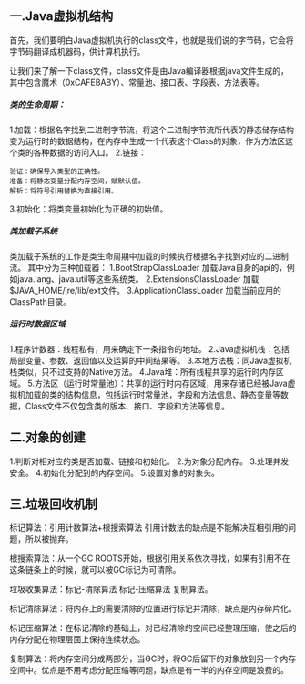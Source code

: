 ## 一.Java虚拟机结构
首先，我们要明白Java虚拟机执行的class文件，也就是我们说的字节码，它会将字节码翻译成机器码，供计算机执行。

让我们来了解一下class文件，class文件是由Java编译器根据java文件生成的，其中包含魔术（0xCAFEBABY）、常量池、接口表、字段表、方法表等。

##### 类的生命周期：
1.加载：根据名字找到二进制字节流，将这个二进制字节流所代表的静态储存结构变为运行时的数据结构，在内存中生成一个代表这个Class的对象，作为方法区这个类的各种数据的访问入口。
2.链接：

    验证：确保导入类型的正确性。
    准备：将静态变量分配内存空间，赋默认值。
    解析：将符号引用替换为直接引用。
3.初始化：将类变量初始化为正确的初始值。

##### 类加载子系统
类加载子系统的工作是类生命周期中加载的时候执行根据名字找到对应的二进制流。
其中分为三种加载器：
1.BootStrapClassLoader 加载Java自身的api的，例如java.lang、java.util等这些系统类。
2.ExtensionsClassLoader 加载$JAVA_HOME/jre/lib/ext文件。
3.ApplicationClassLoader 加载当前应用的ClassPath目录。

##### 运行时数据区域
1.程序计数器：线程私有，用来确定下一条指令的地址。
2.Java虚拟机栈：包括局部变量、参数、返回值以及运算的中间结果等。
3.本地方法栈：同Java虚拟机栈类似，只不过支持的Native方法。
4.Java堆：所有线程共享的运行时内存区域。
5.方法区（运行时常量池）：共享的运行时内存区域，用来存储已经被Java虚拟机加载的类的结构信息，包括运行时常量池，字段和方法信息、静态变量等数据，Class文件不仅包含类的版本、接口、字段和方法等信息。

## 二.对象的创建
1.判断对相对应的类是否加载、链接和初始化。
2.为对象分配内存。
3.处理并发安全。
4.初始化分配到的内存空间。
5.设置对象的对象头。

## 三.垃圾回收机制
标记算法：引用计数算法+根搜索算法
引用计数法的缺点是不能解决互相引用的问题，所以被抛弃。

根搜索算法：从一个GC ROOTS开始，根据引用关系依次寻找，如果有引用不在这条链条上的时候，就可以被GC标记为可清除。

垃圾收集算法：标记-清除算法 标记-压缩算法 复制算法。

标记清除算法：将内存上的需要清除的位置进行标记并清除，缺点是内存碎片化。

标记压缩算法：在标记清除的基础上，对已经清除的空间已经整理压缩，使之后的内存分配在物理层面上保持连续状态。

复制算法：将内存空间分成两部分，当GC时，将GC后留下的对象放到另一个内存空间中。优点是不用考虑分配压缩等问题，缺点是有一半的内存空间是浪费的。
